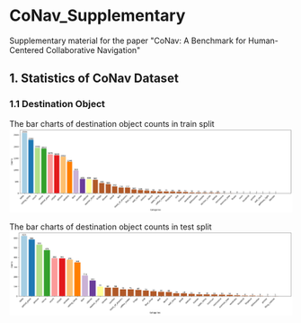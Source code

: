 # CoNav_Supplementary
Supplementary material for the paper "CoNav: A Benchmark for Human-Centered Collaborative Navigation"

## 1. Statistics of CoNav Dataset
### 1.1 Destination Object
The bar charts of destination object counts in train split
![](figs/destination_object_bar_chart_train.png)

The bar charts of destination object counts in test split
![](figs/destination_object_bar_chart_test.png)